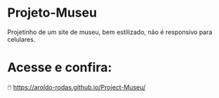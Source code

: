 # Projeto-Museu

Projetinho de um site de museu, bem estilizado, não é responsivo para celulares.

# Acesse e confira:

🖱️ https://aroldo-rodas.github.io/Project-Museu/
